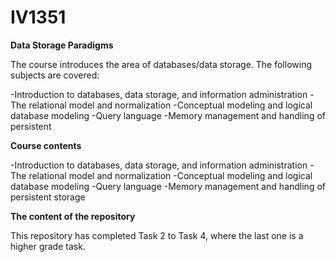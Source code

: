 # IV1351
**Data Storage Paradigms**

The course introduces the area of databases/data storage. The following subjects are covered:

-Introduction to databases, data storage, and information administration
-The relational model and normalization
-Conceptual modeling and logical database modeling
-Query language
-Memory management and handling of persistent

**Course contents**

-Introduction to databases, data storage, and information administration
-The relational model and normalization
-Conceptual modeling and logical database modeling
-Query language
-Memory management and handling of persistent storage

**The content of the repository**

This repository has completed Task 2 to Task 4, where the last one is a higher grade task. 
